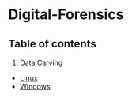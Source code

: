 # Digital-Forensics

<!--  ## File/Data Carving of deleted file (JPG/GIF) from USB/Disk Partition Forensic Image using manual method (cli on Linux OS). -->

## **Table of contents**

1. [Data Carving](https://github.com/Ahmad-Rasheed-01/Digital-Forensics#Data-carving)
  -  [Linux](https://github.com/Ahmad-Rasheed-01/Digital-Forensics#Linux)
  -  [Windows](https://github.com/Ahmad-Rasheed-01/Digital-Forensics#windows)
